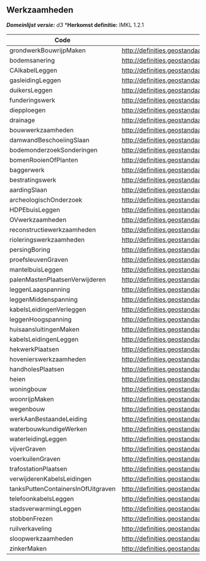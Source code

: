 ## Werkzaamheden

*__Domeinlijst versie:__ d3*
*__Herkomst definitie:__ IMKL 1.2.1

|__Code__ |__Description__	|
|	---	|	---	|
| grondwerkBouwrijpMaken | http://definities.geostandaarden.nl/imkl2015/id/waarde/SoortWerkzaamhedenValue/grondwerkBouwrijpMaken |
| bodemsanering | http://definities.geostandaarden.nl/imkl2015/id/waarde/SoortWerkzaamhedenValue/bodemsanering |
| CAIkabelLeggen | http://definities.geostandaarden.nl/imkl2015/id/waarde/SoortWerkzaamhedenValue/CAIkabelLeggen |
| gasleidingLeggen | http://definities.geostandaarden.nl/imkl2015/id/waarde/SoortWerkzaamhedenValue/gasleidingLeggen |
| duikersLeggen | http://definities.geostandaarden.nl/imkl2015/id/waarde/SoortWerkzaamhedenValue/duikersLeggen |
| funderingswerk | http://definities.geostandaarden.nl/imkl2015/id/waarde/SoortWerkzaamhedenValue/funderingswerk |
| diepploegen | http://definities.geostandaarden.nl/imkl2015/id/waarde/SoortWerkzaamhedenValue/diepploegen |
| drainage | http://definities.geostandaarden.nl/imkl2015/id/waarde/SoortWerkzaamhedenValue/drainage |
| bouwwerkzaamheden | http://definities.geostandaarden.nl/imkl2015/id/waarde/SoortWerkzaamhedenValue/bouwwerkzaamheden |
| damwandBeschoeiingSlaan | http://definities.geostandaarden.nl/imkl2015/id/waarde/SoortWerkzaamhedenValue/damwandBeschoeiingSlaan |
| bodemonderzoekSonderingen | http://definities.geostandaarden.nl/imkl2015/id/waarde/SoortWerkzaamhedenValue/bodemonderzoekSonderingen |
| bomenRooienOfPlanten | http://definities.geostandaarden.nl/imkl2015/id/waarde/SoortWerkzaamhedenValue/bomenRooienOfPlanten |
| baggerwerk | http://definities.geostandaarden.nl/imkl2015/id/waarde/SoortWerkzaamhedenValue/baggerwerk |
| bestratingswerk | http://definities.geostandaarden.nl/imkl2015/id/waarde/SoortWerkzaamhedenValue/bestratingswerk |
| aardingSlaan | http://definities.geostandaarden.nl/imkl2015/id/waarde/SoortWerkzaamhedenValue/aardingSlaan |
| archeologischOnderzoek | http://definities.geostandaarden.nl/imkl2015/id/waarde/SoortWerkzaamhedenValue/archeologischOnderzoek |
| HDPEbuisLeggen | http://definities.geostandaarden.nl/imkl2015/id/waarde/SoortWerkzaamhedenValue/HDPEbuisLeggen |
| OVwerkzaamheden | http://definities.geostandaarden.nl/imkl2015/id/waarde/SoortWerkzaamhedenValue/OVwerkzaamheden |
| reconstructiewerkzaamheden | http://definities.geostandaarden.nl/imkl2015/id/waarde/SoortWerkzaamhedenValue/reconstructiewerkzaamheden |
| rioleringswerkzaamheden | http://definities.geostandaarden.nl/imkl2015/id/waarde/SoortWerkzaamhedenValue/rioleringswerkzaamheden |
| persingBoring | http://definities.geostandaarden.nl/imkl2015/id/waarde/SoortWerkzaamhedenValue/persingBoring |
| proefsleuvenGraven | http://definities.geostandaarden.nl/imkl2015/id/waarde/SoortWerkzaamhedenValue/proefsleuvenGraven |
| mantelbuisLeggen | http://definities.geostandaarden.nl/imkl2015/id/waarde/SoortWerkzaamhedenValue/mantelbuisLeggen |
| palenMastenPlaatsenVerwijderen | http://definities.geostandaarden.nl/imkl2015/id/waarde/SoortWerkzaamhedenValue/palenMastenPlaatsenVerwijderen |
| leggenLaagspanning | http://definities.geostandaarden.nl/imkl2015/id/waarde/SoortWerkzaamhedenValue/leggenLaagspanning |
| leggenMiddenspanning | http://definities.geostandaarden.nl/imkl2015/id/waarde/SoortWerkzaamhedenValue/leggenMiddenspanning |
| kabelsLeidingenVerleggen | http://definities.geostandaarden.nl/imkl2015/id/waarde/SoortWerkzaamhedenValue/kabelsLeidingenVerleggen |
| leggenHoogspanning | http://definities.geostandaarden.nl/imkl2015/id/waarde/SoortWerkzaamhedenValue/leggenHoogspanning |
| huisaansluitingenMaken | http://definities.geostandaarden.nl/imkl2015/id/waarde/SoortWerkzaamhedenValue/huisaansluitingenMaken |
| kabelsLeidingenLeggen | http://definities.geostandaarden.nl/imkl2015/id/waarde/SoortWerkzaamhedenValue/kabelsLeidingenLeggen |
| hekwerkPlaatsen | http://definities.geostandaarden.nl/imkl2015/id/waarde/SoortWerkzaamhedenValue/hekwerkPlaatsen |
| hovenierswerkzaamheden | http://definities.geostandaarden.nl/imkl2015/id/waarde/SoortWerkzaamhedenValue/hovenierswerkzaamheden |
| handholesPlaatsen | http://definities.geostandaarden.nl/imkl2015/id/waarde/SoortWerkzaamhedenValue/handholesPlaatsen |
| heien | http://definities.geostandaarden.nl/imkl2015/id/waarde/SoortWerkzaamhedenValue/heien |
| woningbouw | http://definities.geostandaarden.nl/imkl2015/id/waarde/SoortWerkzaamhedenValue/woningbouw |
| woonrijpMaken | http://definities.geostandaarden.nl/imkl2015/id/waarde/SoortWerkzaamhedenValue/woonrijpMaken |
| wegenbouw | http://definities.geostandaarden.nl/imkl2015/id/waarde/SoortWerkzaamhedenValue/wegenbouw |
| werkAanBestaandeLeiding | http://definities.geostandaarden.nl/imkl2015/id/waarde/SoortWerkzaamhedenValue/werkAanBestaandeLeiding |
| waterbouwkundigeWerken | http://definities.geostandaarden.nl/imkl2015/id/waarde/SoortWerkzaamhedenValue/waterbouwkundigeWerken |
| waterleidingLeggen | http://definities.geostandaarden.nl/imkl2015/id/waarde/SoortWerkzaamhedenValue/waterleidingLeggen |
| vijverGraven | http://definities.geostandaarden.nl/imkl2015/id/waarde/SoortWerkzaamhedenValue/vijverGraven |
| voerkuilenGraven | http://definities.geostandaarden.nl/imkl2015/id/waarde/SoortWerkzaamhedenValue/voerkuilenGraven |
| trafostationPlaatsen | http://definities.geostandaarden.nl/imkl2015/id/waarde/SoortWerkzaamhedenValue/trafostationPlaatsen |
| verwijderenKabelsLeidingen | http://definities.geostandaarden.nl/imkl2015/id/waarde/SoortWerkzaamhedenValue/verwijderenKabelsLeidingen |
| tanksPuttenContainersInOfUitgraven | http://definities.geostandaarden.nl/imkl2015/id/waarde/SoortWerkzaamhedenValue/tanksPuttenContainersInOfUitgraven |
| telefoonkabelsLeggen | http://definities.geostandaarden.nl/imkl2015/id/waarde/SoortWerkzaamhedenValue/telefoonkabelsLeggen |
| stadsverwarmingLeggen | http://definities.geostandaarden.nl/imkl2015/id/waarde/SoortWerkzaamhedenValue/stadsverwarmingLeggen |
| stobbenFrezen | http://definities.geostandaarden.nl/imkl2015/id/waarde/SoortWerkzaamhedenValue/stobbenFrezen |
| ruilverkaveling | http://definities.geostandaarden.nl/imkl2015/id/waarde/SoortWerkzaamhedenValue/ruilverkaveling |
| sloopwerkzaamheden | http://definities.geostandaarden.nl/imkl2015/id/waarde/SoortWerkzaamhedenValue/sloopwerkzaamheden |
| zinkerMaken | http://definities.geostandaarden.nl/imkl2015/id/waarde/SoortWerkzaamhedenValue/zinkerMaken |